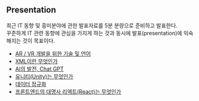 ## Presentation
최근 IT 동향 및 흥미분야에 관한 발표자료를 5분 분량으로 준비하고 발표한다.  
꾸준하게 IT 관련 동향에 관심을 가지게 하는 것과 동시에 발표(presentation)에 익숙해지는 것이 목표이다.  

- [AR / VR 개발을 위한 기술 및 언어](https://github.com/ChaeDoll/Presentation/blob/main/AR-VR-Tech%26Language.md)
- [XML이란 무엇인가](https://github.com/ChaeDoll/Presentation/blob/main/What-Is-XML.md)  
- [AI의 발전, Chat GPT](https://github.com/ChaeDoll/Presentation/blob/main/AI-Innovation-ChatGPT.md)  
- [유니티(Unity)는 무엇인가](https://github.com/ChaeDoll/Presentation/blob/main/What-Is-Unity.md)  
- [데이터 정규화](https://github.com/ChaeDoll/Presentation/blob/main/Data-Nomalization.md)
- [프론트엔드의 대명사 리액트(React)는 무엇인가](https://github.com/ChaeDoll/Presentation/blob/main/What-Is-React.md)
